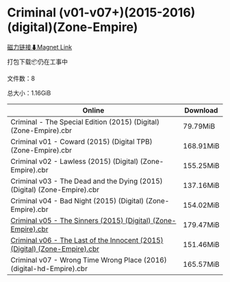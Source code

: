 # Criminal (v01-v07+)(2015-2016)(digital)(Zone-Empire)

[磁力链接⬇Magnet Link](magnet:?xt=urn:btih:7d02198c721bdd7258a3024abd124a420bc66a9b&dn=Criminal%20%28v01-v07%2B%29%282015-2016%29%28digital%29%28Zone-Empire%29)

打包下载📦仍在工事中

文件数：8

总大小：1.16GiB

Online | Download
--- | ---
Criminal - The Special Edition (2015) (Digital) (Zone-Empire).cbr | 79.79MiB
Criminal v01 - Coward (2015) (Digital TPB) (Zone-Empire).cbr | 168.91MiB
Criminal v02 - Lawless (2015) (Digital) (Zone-Empire).cbr | 155.25MiB
Criminal v03 - The Dead and the Dying (2015) (Digital) (Zone-Empire).cbr | 137.16MiB
Criminal v04 - Bad Night (2015) (Digital) (Zone-Empire).cbr | 154.02MiB
[Criminal v05 - The Sinners (2015) (Digital) (Zone-Empire).cbr](https://github.com/alicewish/markdown/blob/master/comic/Criminal-v05-Sinners-2015-Digital-Zone-Empire-cbr.md) | 179.47MiB
[Criminal v06 - The Last of the Innocent (2015) (Digital) (Zone-Empire).cbr](https://github.com/alicewish/markdown/blob/master/comic/Criminal-v06-Last-of-Innocent-2015-Digital-Zone-Empire-cbr.md) | 151.46MiB
Criminal v07 - Wrong Time Wrong Place (2016) (digital-hd-Empire).cbr | 165.57MiB